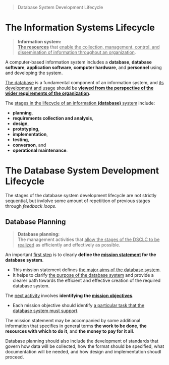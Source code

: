 > Database System Development Lifecycle

# The Information Systems Lifecycle

> **Information system:**\
**<u>The resources</u>** that <u>enable the collection, management, control, and dissemination of information throughout an organization</u>.

A computer-based information system includes a **database**, **database software**, **application software**, **computer hardware**, and **personnel** using and developing the system.

<u>The database</u> is a fundamental component of an information system, and <u>its development and usage</u> should be <u>**viewed from the perspective of the wider requirements of the organization**</u>.

The <u>stages in the lifecycle of an information **(database)** system</u> include: 
- **planning**, 
- **requirements collection and analysis**,
- **design**, 
- **prototyping**, 
- **implementation**, 
- **testing**, 
- **converson**, and 
- **operational maintenance**.

# The Database System Development Lifecycle
The stages of the database system development lifecycle are not strictly sequential, but invlolve some amount of repetiition of previous stages through *feedback loops*.

## Database Planning
> **Database planning:**\
The management activities that <u>allow the stages of the DSCLC to be realized</u> as efficiently and effectively as possible.

An important <u>first step</u> is to clearly **define the <u>mission statement</u> for the database system**.
- This mission statement defines <u>the major aims of the database system</u>.
- It helps to clarify <u>the purpose of the database system</u> and provide a clearer path towards the efficient and effective creation of the required database system.

The <u>next activity</u> involves **identifying the <u>mission objectives</u>**.
- Each mission objective should identify <u>a particular task that the database system must support</u>.

The mission statememt may be accompanied by some additional information that specifies in general terms **the work to be done**, **the resources with which to do it**, and **the money to pay for it all**.

Database planning should also include the development of standards that govern how data will be collected, how the format should be specified, what documentation will be needed, and how design and implementation shoudl proceed.